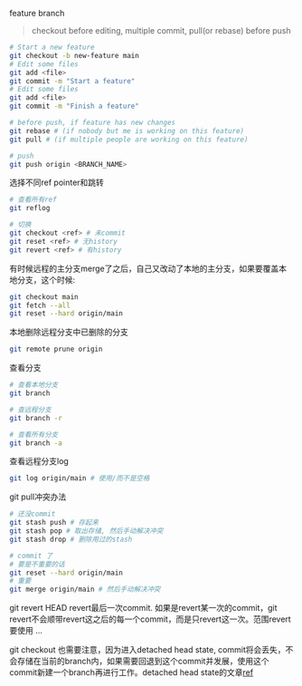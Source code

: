 feature branch
> checkout before editing, multiple commit, pull(or rebase) before push
```bash
# Start a new feature
git checkout -b new-feature main
# Edit some files
git add <file>
git commit -m "Start a feature"
# Edit some files
git add <file>
git commit -m "Finish a feature"

# before push, if feature has new changes
git rebase # (if nobody but me is working on this feature)
git pull # (if multiple people are working on this feature)

# push
git push origin <BRANCH_NAME>
```

选择不同ref pointer和跳转
```bash
# 查看所有ref
git reflog

# 切换
git checkout <ref> # 未commit
git reset <ref> # 无history
git revert <ref> # 有history
```

有时候远程的主分支merge了之后，自己又改动了本地的主分支，如果要覆盖本地分支，这个时候:
```bash
git checkout main
git fetch --all
git reset --hard origin/main
```

本地删除远程分支中已删除的分支
```bash
git remote prune origin
```

查看分支
```bash
# 查看本地分支
git branch

# 查远程分支
git branch -r

# 查看所有分支
git branch -a
```

查看远程分支log
```bash
git log origin/main # 使用/而不是空格
```

git pull冲突办法
```bash
# 还没commit
git stash push # 存起来
git stash pop # 取出存储, 然后手动解决冲突
git stash drop # 删除用过的stash

# commit 了
# 要是不重要的话
git reset --hard origin/main
# 重要
git merge origin/main # 然后手动解决冲突
```

git revert HEAD revert最后一次commit. 如果是revert某一次的commit，git revert不会顺带revert这之后的每一个commit，而是只revert这一次。范围revert要使用 <ref1>...<ref2>

git checkout <ref> 也需要注意，因为进入detached head state, commit将会丢失，不会存储在当前的branch内，如果需要回退到这个commit并发展，使用这个commit新建一个branch再进行工作。detached head state的文章[ref](https://circleci.com/blog/git-detached-head-state/)
